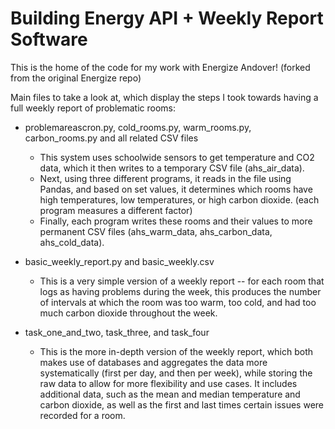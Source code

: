 # Building Energy API + Weekly Report Software

This is the home of the code for my work with Energize Andover! (forked from the original Energize repo)

Main files to take a look at, which display the steps I took towards having a full weekly report of problematic rooms:

- problemareascron.py, cold_rooms.py, warm_rooms.py, carbon_rooms.py and all related CSV files
  - This system uses schoolwide sensors to get temperature and CO2 data, which it then writes to a temporary CSV file (ahs_air_data).
  - Next, using three different programs, it reads in the file using Pandas, and based on set values, it determines which rooms have high temperatures, low temperatures, or high carbon dioxide. (each program measures a different factor)
  - Finally, each program writes these rooms and their values to more permanent CSV files (ahs_warm_data, ahs_carbon_data, ahs_cold_data).
  
- basic_weekly_report.py and basic_weekly.csv
  - This is a very simple version of a weekly report -- for each room that logs as having problems during the week, this produces the number of intervals at which the room was too warm, too cold, and had too much carbon dioxide throughout the week.
  
- task_one_and_two, task_three, and task_four
  - This is the more in-depth version of the weekly report, which both makes use of databases and aggregates the data more systematically (first per day, and then per week), while storing the raw data to allow for more flexibility and use cases. It includes additional data, such as the mean and median temperature and carbon dioxide, as well as the first and last times certain issues were recorded for a room. 
